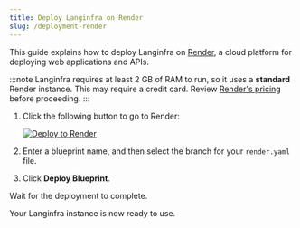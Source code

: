 ```yaml
---
title: Deploy Langinfra on Render
slug: /deployment-render
---
```


This guide explains how to deploy Langinfra on [Render](https://render.com/), a cloud platform for deploying web applications and APIs.

:::note
Langinfra requires at least 2 GB of RAM to run, so it uses a **standard** Render instance. This may require a credit card. Review [Render's pricing](https://render.com/pricing) before proceeding.
:::

1. Click the following button to go to Render:

   [![Deploy to Render](/logos/render-deploy.svg)](https://render.com/deploy?repo=https%3A%2F%2Fgithub.com%2Flanginfra-ai%2Flanginfra%2Ftree%2Fdev)

2. Enter a blueprint name, and then select the branch for your `render.yaml` file.

3. Click **Deploy Blueprint**.

Wait for the deployment to complete.

Your Langinfra instance is now ready to use.

